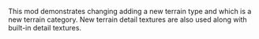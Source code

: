 This mod demonstrates changing adding a new terrain type and which is a new terrain category. New terrain detail textures are also used along with built-in detail textures.
